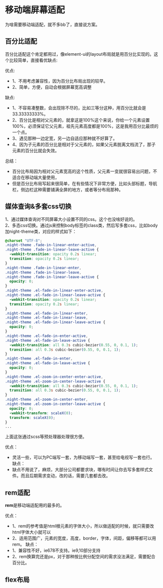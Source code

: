 # 移动端屏幕适配
为啥需要移动端适配，就不多bb了，直接说方案。

## 百分比适配
百分比适配这个肯定都用过，像element-ui的layout布局就是用百分比实现的。这个比较简单，直接看优缺点:

优点:
- 1、不用考虑兼容性，因为百分比布局出现的较早。
- 2、简单，方便，自动会根据屏幕宽高调整

缺点:
- 1、不容易凑整数，会出现除不尽的，比如三等分这种，用百分比就会是33.33333333%。
- 2、百分比是相对父元素的，就拿这是100%这个来说，你给一个元素设置100%，必须保证它父元素，祖先元素高度都是100%，这是我用百分比最烦的一个点。
- 3、遇见那种一边定宽，另一边自适应那种就不好算了。
- 4、因为子元素的百分比是相对于父元素的，如果父元素脱离文档流了，那子元素的百分比就会失效。

总结：
- 百分比布局因为相对父元素宽高的这个性质，父元素一变就很容易出问题，不适合在移动端大量使用，
- 但是百分比布局写起来很简单，在有些情况下非常方便，比如头部标题，导航栏，侧边栏这种需要铺满全屏的地方，或者等分布局那种。

## 媒体查询&多套css切换
1、通过媒体查询对不同屏幕大小设置不同的css。这个也没啥好说的。<br/>
2、多态css切换。通过js来控制body标签的class类，然后写多套css，比如body加night-theme类，对应的样式如下：
```css
@charset "UTF-8";
.night-theme .fade-in-linear-enter-active,
.night-theme .fade-in-linear-leave-active {
  -webkit-transition: opacity 0.2s linear;
  transition: opacity 0.2s linear;
}
.night-theme .fade-in-linear-enter,
.night-theme .fade-in-linear-leave,
.night-theme .fade-in-linear-leave-active {
  opacity: 0;
}
.night-theme .el-fade-in-linear-enter-active,
.night-theme .el-fade-in-linear-leave-active {
  -webkit-transition: opacity 0.2s linear;
  transition: opacity 0.2s linear;
}
.night-theme .el-fade-in-linear-enter,
.night-theme .el-fade-in-linear-leave,
.night-theme .el-fade-in-linear-leave-active {
  opacity: 0;
}
.night-theme .el-fade-in-enter-active,
.night-theme .el-fade-in-leave-active {
  -webkit-transition: all 0.3s cubic-bezier(0.55, 0, 0.1, 1);
  transition: all 0.3s cubic-bezier(0.55, 0, 0.1, 1);
}
.night-theme .el-fade-in-enter,
.night-theme .el-fade-in-leave-active {
  opacity: 0;
}
.night-theme .el-zoom-in-center-enter-active,
.night-theme .el-zoom-in-center-leave-active {
  -webkit-transition: all 0.3s cubic-bezier(0.55, 0, 0.1, 1);
  transition: all 0.3s cubic-bezier(0.55, 0, 0.1, 1);
}
.night-theme .el-zoom-in-center-enter,
.night-theme .el-zoom-in-center-leave-active {
  opacity: 0;
  -webkit-transform: scaleX(0);
  transform: scaleX(0);
}
...
```
上面这张通过scss等预处理器处理很方便。

优点：
- 灵活一些，可以为PC端写一套，为移动端写一套，甚至给电视写一套也行。
缺点：
- 缺点不用说了，麻烦，大部分公司都要求块，哪有时间让你去写多套样式文件。而且后期需求变动，改的话，需要几套都去改。

## rem适配
**rem**是移动端适配用的最多的。

优点：
- 1、rem的参考值是html根元素的字体大小，所以做适配的时候，就只需要改html字体大小就可以
- 2、适用范围广，元素的宽度，高度，border，字体，间距，偏移等都可以用rem。
缺点：
- 1、兼容性不好，ie678不支持。ie9,10部分支持
- 2、rem换算完还是px，对于那种按比例分配空间的需求没法满足，需要配合百分比。

## flex布局
